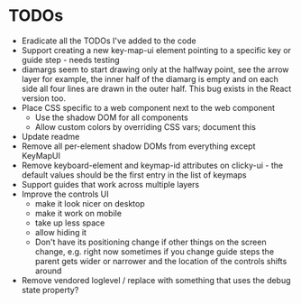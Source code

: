 # TODOs

* Eradicate all the TODOs I've added to the code
* Support creating a new key-map-ui element pointing to a specific key or guide step - needs testing
* diamargs seem to start drawing only at the halfway point, see the arrow layer for example, the inner half of the diamarg is empty and on each side all four lines are drawn in the outer half. This bug exists in the React version too.
* Place CSS specific to a web component next to the web component
    * Use the shadow DOM for all components
    * Allow custom colors by overriding CSS vars; document this
* Update readme
* Remove all per-element shadow DOMs from everything except KeyMapUI
* Remove keyboard-element and keymap-id attributes on clicky-ui - the default values should be the first entry in the list of keymaps
* Support guides that work across multiple layers
* Improve the controls UI
    * make it look nicer on desktop
    * make it work on mobile
    * take up less space
    * allow hiding it
    * Don't have its positioning change if other things on the screen change, e.g. right now sometimes if you change guide steps the parent gets wider or narrower and the location of the controls shifts around
* Remove vendored loglevel / replace with something that uses the debug state property?
